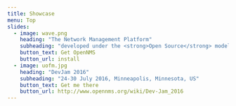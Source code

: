 ```yaml
---
title: Showcase
menu: Top
slides:
  - image: wave.png
    heading: "The Network Management Platform"
    subheading: "developed under the <strong>Open Source</strong> model"
    button_text: Get OpenNMS
    button_url: install
  - image: uofm.jpg
    heading: "DevJam 2016"
    subheading: "24-30 July 2016, Minneapolis, Minnesota, US"
    button_text: Get me there
    button_url: http://www.opennms.org/wiki/Dev-Jam_2016
---
```

